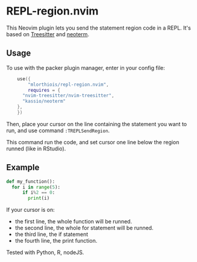 # REPL-region.nvim

This Neovim plugin lets you send the statement region code in a REPL. It's based on [Treesitter](https://github.com/nvim-treesitter/nvim-treesitter)
and [neoterm](https://github.com/kassio/neoterm).

## Usage

To use with the packer plugin manager, enter in your config file:

```lua
	use({
		"mlorthiois/repl-region.nvim",
		requires = {
      "nvim-treesitter/nvim-treesitter",
      "kassio/neoterm"
    },
	})
```

Then, place your cursor on the line containing the statement you want to run, and use command
`:TREPLSendRegion`.

This command run the code, and set cursor one line below the region runned (like in RStudio).

## Example

```py
def my_function():
  for i in range(5):
      if i%2 == 0:
        print(i)
```

If your cursor is on:

- the first line, the whole function will be runned.
- the second line, the whole for statement will be runned.
- the third line, the if statement
- the fourth line, the print function.

Tested with Python, R, nodeJS.
